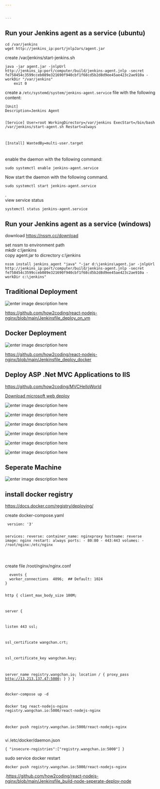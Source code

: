 ```yaml
---


---
```


<h2 id="run-your-jenkins-agent-as-a-service-ubuntu">Run your Jenkins agent as a service (ubuntu)</h2>
<pre><code>cd /var/jenkins
wget http://jenkins_ip:port/jnlpJars/agent.jar
</code></pre>
<p>create /var/jenkins/start-jenkins.sh</p>
<pre><code>java -jar agent.jar -jnlpUrl http://jenkins_ip:port/computer/build/jenkins-agent.jnlp -secret fe758454c3599cceb089e321690f940cbf1f68cd5b2d8d9ee45ae423c2ae910a -workDir "/var/jenkins"
    exit 0
</code></pre>
<p>create a <code>/etc/systemd/system/jenkins-agent.service</code> file with the following content:</p>
<pre><code>[Unit]
Description=Jenkins Agent

[Service]
User=root
WorkingDirectory=/var/jenkins
ExecStart=/bin/bash /var/jenkins/start-agent.sh
Restart=always

[Install]
WantedBy=multi-user.target
</code></pre>
<h3 id="section"></h3>
<p>enable the daemon with the following command:</p>
<pre><code>sudo systemctl enable jenkins-agent.service
</code></pre>
<p>Now start the daemon with the following command.</p>
<pre><code>sudo systemctl start jenkins-agent.service
</code></pre>
<p>.<br>
view service status</p>
<pre><code>systemctl status jenkins-agent.service
</code></pre>
<h2 id="run-your-jenkins-agent-as-a-service-windows">Run your Jenkins agent as a service (windows)</h2>
<p>download <a href="https://nssm.cc/download">https://nssm.cc/download</a></p>
<p>set nssm to environment path<br>
mkdir c:\jenkins<br>
copy agent.jar to dicrectory c:\jenkins</p>
<pre><code>nssm install jenkins_agent "java" "-jar d:\jenkins\agent.jar -jnlpUrl http://jenkins_ip:port/computer/build/jenkins-agent.jnlp -secret fe758454c3599cceb089e321690f940cbf1f68cd5b2d8d9ee45ae423c2ae910a -workDir c:\jenkins"
</code></pre>
<h2 id="traditional-deployment">Traditional Deployment</h2>
<p><img src="https://file.wangchan.io/staticcontent/jenkinscourse/d1.png" alt="enter image description here"></p>
<p><a href="https://github.com/how2coding/react-nodejs-nginx/blob/main/Jenkinsfile_deploy_on_vm">https://github.com/how2coding/react-nodejs-nginx/blob/main/Jenkinsfile_deploy_on_vm</a></p>
<h2 id="docker-deployment">Docker Deployment</h2>
<p><img src="https://file.wangchan.io/staticcontent/jenkinscourse/d2.png" alt="enter image description here"></p>
<p><a href="https://github.com/how2coding/react-nodejs-nginx/blob/main/Jenkinsfile_deploy_docker">https://github.com/how2coding/react-nodejs-nginx/blob/main/Jenkinsfile_deploy_docker</a></p>
<h2 id="deploy-asp-.net-mvc-applications-to-iis">Deploy ASP .Net MVC Applications to IIS</h2>
<p><a href="https://github.com/how2coding/MVCHelloWorld">https://github.com/how2coding/MVCHelloWorld</a></p>
<p><a href="https://www.microsoft.com/en-us/download/details.aspx?id=43717">Download microsoft web deploy</a></p>
<p><img src="https://s3.ap-southeast-1.amazonaws.com/how2coding.com/jenkins/day3/mswebdeploy.png" alt="enter image description here"></p>
<p><img src="https://s3.ap-southeast-1.amazonaws.com/how2coding.com/jenkins/day3/mswebdeploy2.png" alt="enter image description here"></p>
<p><img src="https://s3.ap-southeast-1.amazonaws.com/how2coding.com/jenkins/day3/mswebdeploy3.png" alt="enter image description here"></p>
<p><img src="https://s3.ap-southeast-1.amazonaws.com/how2coding.com/jenkins/day3/mswebdeploy4.png" alt="enter image description here"></p>
<p><img src="https://s3.ap-southeast-1.amazonaws.com/how2coding.com/jenkins/day3/mswebdeploy5.png" alt="enter image description here"></p>
<p><img src="https://s3.ap-southeast-1.amazonaws.com/how2coding.com/jenkins/day3/mswebdeploy6.png" alt="enter image description here"></p>
<h2 id="seperate-machine">Seperate Machine</h2>
<p><img src="https://file.wangchan.io/staticcontent/jenkinscourse/architecture.png" alt="enter image description here"></p>
<h2 id="install-docker-registry">install docker registry</h2>
<p><a href="https://docs.docker.com/registry/deploying/">https://docs.docker.com/registry/deploying/</a></p>
<p>create docker-compose.yaml</p>
<pre class=" language-console"><code class="prism  language-console"> version: '3'

services:
  reverse:
    container_name: nginxproxy
    hostname: reverse
    image: nginx
    restart: always
    ports:
      - 80:80
      - 443:443
    volumes:
      - /root/nginx:/etc/nginx

</code></pre>
<p>create file /root/nginx/nginx.conf</p>
<pre><code>  events {
  worker_connections  4096;  ## Default: 1024
}

http {
   client_max_body_size 100M;

   server {

  listen 443 ssl;

  ssl_certificate wangchan.crt;

  ssl_certificate_key wangchan.key;

  server_name registry.wangchan.io;
  location / {
     proxy_pass http://13.213.137.47:5000;
      }
   }
}
</code></pre>
<h3 id="section-1"></h3>
<pre><code>docker-compose up -d


docker tag react-nodejs-nginx registry.wangchan.io:5000/react-nodejs-nginx



docker push registry.wangchan.io:5000/react-nodejs-nginx
</code></pre>
<p>vi /etc/docker/daemon.json</p>
<pre><code>{ "insecure-registries":["registry.wangchan.io:5000"] }
</code></pre>
<p>sudo service docker restart</p>
<pre><code>docker push registry.wangchan.io:5000/react-nodejs-nginx
</code></pre>
<p>.<a href="https://github.com/how2coding/react-nodejs-nginx/blob/main/Jenkinsfile_build-node-seperate-deploy-node">https://github.com/how2coding/react-nodejs-nginx/blob/main/Jenkinsfile_build-node-seperate-deploy-node</a></p>


